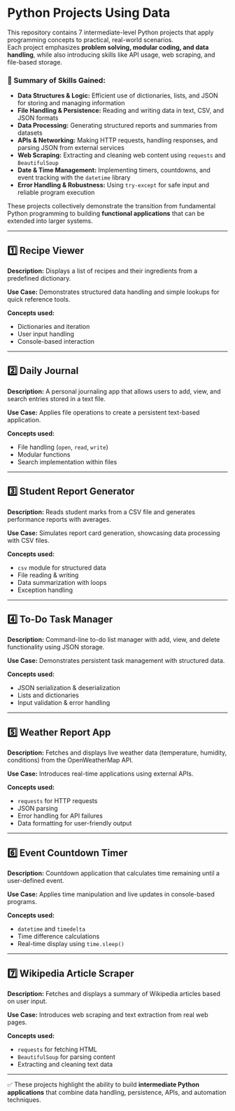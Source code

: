 # Python Projects Using Data 

This repository contains 7 intermediate-level Python projects that apply programming concepts to practical, real-world scenarios.  
Each project emphasizes **problem solving, modular coding, and data handling**, while also introducing skills like API usage, web scraping, and file-based storage.  

### 🔹 Summary of Skills Gained:
- **Data Structures & Logic:** Efficient use of dictionaries, lists, and JSON for storing and managing information  
- **File Handling & Persistence:** Reading and writing data in text, CSV, and JSON formats  
- **Data Processing:** Generating structured reports and summaries from datasets  
- **APIs & Networking:** Making HTTP requests, handling responses, and parsing JSON from external services  
- **Web Scraping:** Extracting and cleaning web content using `requests` and `BeautifulSoup`  
- **Date & Time Management:** Implementing timers, countdowns, and event tracking with the `datetime` library  
- **Error Handling & Robustness:** Using `try-except` for safe input and reliable program execution  

These projects collectively demonstrate the transition from fundamental Python programming to building **functional applications** that can be extended into larger systems.

---

## 1️⃣ Recipe Viewer  
**Description:** Displays a list of recipes and their ingredients from a predefined dictionary.  

**Use Case:** Demonstrates structured data handling and simple lookups for quick reference tools.  

**Concepts used:**  
- Dictionaries and iteration  
- User input handling  
- Console-based interaction  

---

## 2️⃣ Daily Journal  
**Description:** A personal journaling app that allows users to add, view, and search entries stored in a text file.  

**Use Case:** Applies file operations to create a persistent text-based application.  

**Concepts used:**  
- File handling (`open`, `read`, `write`)  
- Modular functions  
- Search implementation within files  

---

## 3️⃣ Student Report Generator  
**Description:** Reads student marks from a CSV file and generates performance reports with averages.  

**Use Case:** Simulates report card generation, showcasing data processing with CSV files.  

**Concepts used:**  
- `csv` module for structured data  
- File reading & writing  
- Data summarization with loops  
- Exception handling  

---

## 4️⃣ To-Do Task Manager  
**Description:** Command-line to-do list manager with add, view, and delete functionality using JSON storage.  

**Use Case:** Demonstrates persistent task management with structured data.  

**Concepts used:**  
- JSON serialization & deserialization  
- Lists and dictionaries  
- Input validation & error handling  

---

## 5️⃣ Weather Report App  
**Description:** Fetches and displays live weather data (temperature, humidity, conditions) from the OpenWeatherMap API.  

**Use Case:** Introduces real-time applications using external APIs.  

**Concepts used:**  
- `requests` for HTTP requests  
- JSON parsing  
- Error handling for API failures  
- Data formatting for user-friendly output  

---

## 6️⃣ Event Countdown Timer  
**Description:** Countdown application that calculates time remaining until a user-defined event.  

**Use Case:** Applies time manipulation and live updates in console-based programs.  

**Concepts used:**  
- `datetime` and `timedelta`  
- Time difference calculations  
- Real-time display using `time.sleep()`  

---

## 7️⃣ Wikipedia Article Scraper  
**Description:** Fetches and displays a summary of Wikipedia articles based on user input.  

**Use Case:** Introduces web scraping and text extraction from real web pages.  

**Concepts used:**  
- `requests` for fetching HTML  
- `BeautifulSoup` for parsing content  
- Extracting and cleaning text data  

---

✅ These projects highlight the ability to build **intermediate Python applications** that combine data handling, persistence, APIs, and automation techniques.
